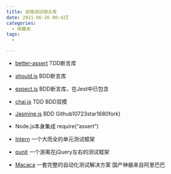 ```yaml
---
title: 前端测试相关库
date: 2021-06-26 00:42Ï
categories: 
  - 收藏夹
tags: 
  - 

---
```


- [better-assert](https://github.com/tj/better-assert) TDD断言库
- [should.js](https://www.npmjs.com/package/should) BDD断言库 
- [expect.js](https://www.npmjs.com/package/expect) BDD断言库，在Jest中已包含
- [chai.js](https://www.npmjs.com/package/chai) TDD BDD双模
- [Jasmine.js](https://www.npmjs.com/package/jasmine) BDD Github10723star1680fork)
- Node.js本身集成 require(“assert”)

- [Intern](https://www.npmjs.com/package/intern) 一个大而全的单元测试框架
- [qunit](https://www.npmjs.com/package/qunit) 一个游离在jQuery左右的测试框架
- [Macaca](https://macacajs.github.io/zh/) 一套完整的自动化测试解决方案 国产神器来自阿里巴巴 


